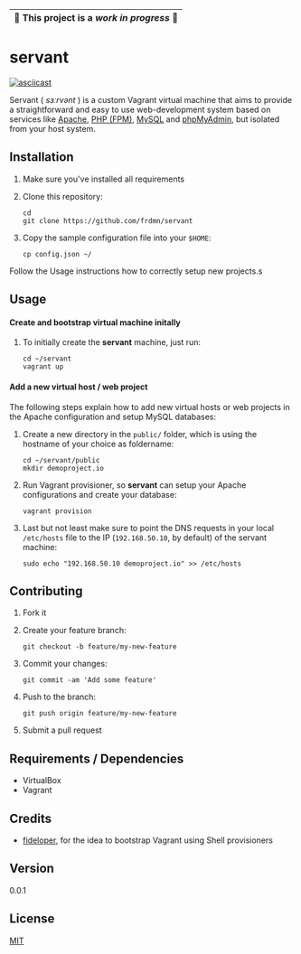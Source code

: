 | :construction: This project is a *work in progress* :construction: |
|---|

# servant

[![asciicast](https://asciinema.org/a/85841.png)](https://asciinema.org/a/85841)

Servant ( *sɜːrvənt* ) is a custom Vagrant virtual machine that aims to provide a straightforward and easy to use web-development system based on services like [Apache](https://httpd.apache.org/), [PHP (FPM)](http://php-fpm.org/), [MySQL](https://www.mysql.com/) and [phpMyAdmin](https://www.phpmyadmin.net/), but isolated from your host system.

## Installation

1. Make sure you've installed all requirements
2. Clone this repository:

    ```shell
    cd
    git clone https://github.com/frdmn/servant
    ```

3. Copy the sample configuration file into your `$HOME`:

    ```shell
    cp config.json ~/
    ```

Follow the Usage instructions how to correctly setup new projects.s
    
## Usage

#### Create and bootstrap virtual machine initally

1. To initially create the **servant** machine, just run:

    ```shell
    cd ~/servant
    vagrant up
    ```

#### Add a new virtual host / web project

The following steps explain how to add new virtual hosts or web projects in the Apache configuration and setup MySQL databases:

1. Create a new directory in the `public/` folder, which is using the hostname of your choice as foldername:

    ```shell
    cd ~/servant/public
    mkdir demoproject.io
    ```

2. Run Vagrant provisioner, so **servant** can setup your Apache configurations and create your database:

    ```shell
    vagrant provision
    ```

3. Last but not least make sure to point the DNS requests in your local `/etc/hosts` file to the IP (`192.168.50.10`, by default) of the servant machine:

    ```shell
    sudo echo "192.168.50.10 demoproject.io" >> /etc/hosts
    ```

## Contributing

1. Fork it
2. Create your feature branch:

    ```shell
    git checkout -b feature/my-new-feature
    ```

3. Commit your changes:

    ```shell
    git commit -am 'Add some feature'
    ```

4. Push to the branch:

    ```shell
    git push origin feature/my-new-feature
    ```

5. Submit a pull request

## Requirements / Dependencies

* VirtualBox
* Vagrant

## Credits

- [fideloper](https://github.com/fideloper), for the idea to bootstrap Vagrant using Shell provisioners

## Version

0.0.1

## License

[MIT](LICENSE)
